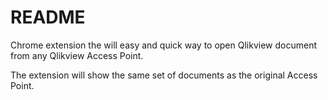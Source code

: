 # README #

Chrome extension the will easy and quick way to open Qlikview document from any Qlikview Access Point. 

The extension will show the same set of documents as the original Access Point.

